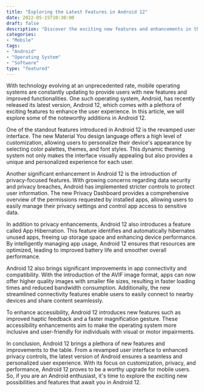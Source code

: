 ```yaml
---
title: "Exploring the Latest Features in Android 12"
date: 2022-05-15T10:30:00
draft: false
description: "Discover the exciting new features and enhancements in the latest version of the Android operating system, Android 12."
categories:
- "Mobile"
tags:
- "Android"
- "Operating System"
- "Software"
type: "featured"
---
```


With technology evolving at an unprecedented rate, mobile operating systems are constantly updating to provide users with new features and improved functionalities. One such operating system, Android, has recently released its latest version, Android 12, which comes with a plethora of exciting features to enhance the user experience. In this article, we will explore some of the noteworthy additions in Android 12.

One of the standout features introduced in Android 12 is the revamped user interface. The new Material You design language offers a high level of customization, allowing users to personalize their device's appearance by selecting color palettes, themes, and font styles. This dynamic theming system not only makes the interface visually appealing but also provides a unique and personalized experience for each user.

Another significant enhancement in Android 12 is the introduction of privacy-focused features. With growing concerns regarding data security and privacy breaches, Android has implemented stricter controls to protect user information. The new Privacy Dashboard provides a comprehensive overview of the permissions requested by installed apps, allowing users to easily manage their privacy settings and control app access to sensitive data.

In addition to privacy enhancements, Android 12 also introduces a feature called App Hibernation. This feature identifies and automatically hibernates unused apps, freeing up storage space and enhancing device performance. By intelligently managing app usage, Android 12 ensures that resources are optimized, leading to improved battery life and smoother overall performance.

Android 12 also brings significant improvements in app connectivity and compatibility. With the introduction of the AVIF image format, apps can now offer higher quality images with smaller file sizes, resulting in faster loading times and reduced bandwidth consumption. Additionally, the new streamlined connectivity features enable users to easily connect to nearby devices and share content seamlessly.

To enhance accessibility, Android 12 introduces new features such as improved haptic feedback and a faster magnification gesture. These accessibility enhancements aim to make the operating system more inclusive and user-friendly for individuals with visual or motor impairments.

In conclusion, Android 12 brings a plethora of new features and improvements to the table. From a revamped user interface to enhanced privacy controls, the latest version of Android ensures a seamless and personalized user experience. With its focus on customization, privacy, and performance, Android 12 proves to be a worthy upgrade for mobile users. So, if you are an Android enthusiast, it's time to explore the exciting new possibilities and features that await you in Android 12.
